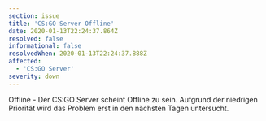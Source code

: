 ```yaml
---
section: issue
title: 'CS:GO Server Offline'
date: 2020-01-13T22:24:37.864Z
resolved: false
informational: false
resolvedWhen: 2020-01-13T22:24:37.888Z
affected:
  - 'CS:GO Server'
severity: down
---
```

Offline - Der CS:GO Server scheint Offline zu sein. Aufgrund der niedrigen Priorität wird das Problem erst in den nächsten Tagen untersucht.
